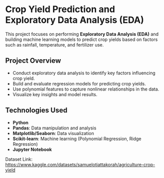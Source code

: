 # Crop Yield Prediction and Exploratory Data Analysis (EDA)

This project focuses on performing **Exploratory Data Analysis (EDA)** and building machine learning models to predict crop yields based on factors such as rainfall, temperature, and fertilizer use.

## Project Overview

- Conduct exploratory data analysis to identify key factors influencing crop yield.
- Build and evaluate regression models for predicting crop yields.
- Use polynomial features to capture nonlinear relationships in the data.
- Visualize key insights and model results.

## Technologies Used
- **Python**
- **Pandas**: Data manipulation and analysis
- **Matplotlib/Seaborn**: Data visualization
- **Scikit-learn**: Machine learning (Polynomial Regression, Ridge Regression)
- **Jupyter Notebook**

Dataset Link: https://www.kaggle.com/datasets/samuelotiattakorah/agriculture-crop-yield
